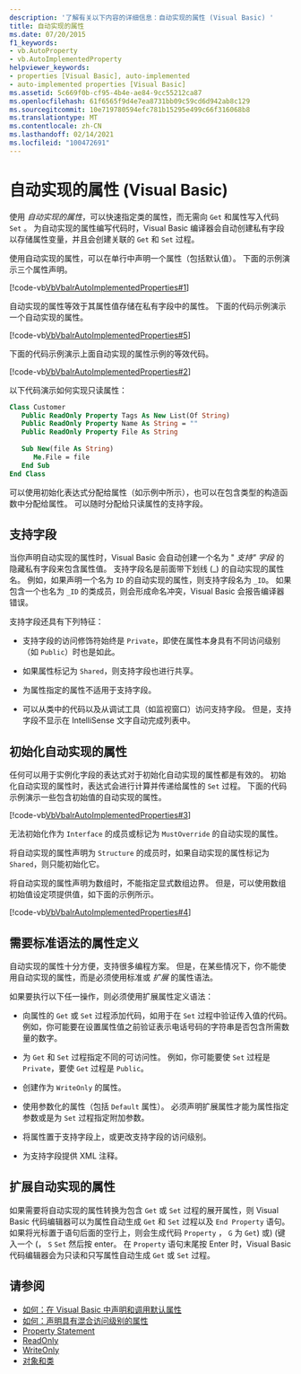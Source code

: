 ```yaml
---
description: '了解有关以下内容的详细信息：自动实现的属性 (Visual Basic) '
title: 自动实现的属性
ms.date: 07/20/2015
f1_keywords:
- vb.AutoProperty
- vb.AutoImplementedProperty
helpviewer_keywords:
- properties [Visual Basic], auto-implemented
- auto-implemented properties [Visual Basic]
ms.assetid: 5c669f0b-cf95-4b4e-ae84-9cc55212ca87
ms.openlocfilehash: 61f6565f9d4e7ea8731bb09c59cd6d942ab8c129
ms.sourcegitcommit: 10e719780594efc781b15295e499c66f316068b8
ms.translationtype: MT
ms.contentlocale: zh-CN
ms.lasthandoff: 02/14/2021
ms.locfileid: "100472691"
---
```

# <a name="auto-implemented-properties-visual-basic"></a>自动实现的属性 (Visual Basic)

使用 *自动实现的属性*，可以快速指定类的属性，而无需向 `Get` 和属性写入代码 `Set` 。 为自动实现的属性编写代码时，Visual Basic 编译器会自动创建私有字段以存储属性变量，并且会创建关联的 `Get` 和 `Set` 过程。  
  
 使用自动实现的属性，可以在单行中声明一个属性（包括默认值）。 下面的示例演示三个属性声明。  
  
 [!code-vb[VbVbalrAutoImplementedProperties#1](~/samples/snippets/visualbasic/VS_Snippets_VBCSharp/vbvbalrautoimplementedproperties/vb/module1.vb#1)]  
  
 自动实现的属性等效于其属性值存储在私有字段中的属性。 下面的代码示例演示一个自动实现的属性。  
  
 [!code-vb[VbVbalrAutoImplementedProperties#5](~/samples/snippets/visualbasic/VS_Snippets_VBCSharp/vbvbalrautoimplementedproperties/vb/module1.vb#5)]  
  
 下面的代码示例演示上面自动实现的属性示例的等效代码。  
  
 [!code-vb[VbVbalrAutoImplementedProperties#2](~/samples/snippets/visualbasic/VS_Snippets_VBCSharp/vbvbalrautoimplementedproperties/vb/module1.vb#2)]  
  
 以下代码演示如何实现只读属性：  
  
```vb  
Class Customer  
   Public ReadOnly Property Tags As New List(Of String)  
   Public ReadOnly Property Name As String = ""  
   Public ReadOnly Property File As String  
  
   Sub New(file As String)  
      Me.File = file  
   End Sub  
End Class  
```  
  
 可以使用初始化表达式分配给属性（如示例中所示），也可以在包含类型的构造函数中分配给属性。  可以随时分配给只读属性的支持字段。  
  
## <a name="backing-field"></a>支持字段  

 当你声明自动实现的属性时，Visual Basic 会自动创建一个名为 " *支持" 字段* 的隐藏私有字段来包含属性值。 支持字段名是前面带下划线 (_) 的自动实现的属性名。 例如，如果声明一个名为 `ID` 的自动实现的属性，则支持字段名为 `_ID`。 如果包含一个也名为 `_ID` 的类成员，则会形成命名冲突，Visual Basic 会报告编译器错误。  
  
 支持字段还具有下列特征：  
  
- 支持字段的访问修饰符始终是 `Private`，即使在属性本身具有不同访问级别（如 `Public`）时也是如此。  
  
- 如果属性标记为 `Shared`，则支持字段也进行共享。  
  
- 为属性指定的属性不适用于支持字段。  
  
- 可以从类中的代码以及从调试工具（如监视窗口）访问支持字段。 但是，支持字段不显示在 IntelliSense 文字自动完成列表中。  
  
## <a name="initializing-an-auto-implemented-property"></a>初始化自动实现的属性  

 任何可以用于实例化字段的表达式对于初始化自动实现的属性都是有效的。 初始化自动实现的属性时，表达式会进行计算并传递给属性的 `Set` 过程。 下面的代码示例演示一些包含初始值的自动实现的属性。  
  
 [!code-vb[VbVbalrAutoImplementedProperties#3](~/samples/snippets/visualbasic/VS_Snippets_VBCSharp/vbvbalrautoimplementedproperties/vb/module1.vb#3)]  
  
 无法初始化作为 `Interface` 的成员或标记为 `MustOverride` 的自动实现的属性。  
  
 将自动实现的属性声明为 `Structure` 的成员时，如果自动实现的属性标记为 `Shared`，则只能初始化它。  
  
 将自动实现的属性声明为数组时，不能指定显式数组边界。 但是，可以使用数组初始值设定项提供值，如下面的示例所示。  
  
 [!code-vb[VbVbalrAutoImplementedProperties#4](~/samples/snippets/visualbasic/VS_Snippets_VBCSharp/vbvbalrautoimplementedproperties/vb/module1.vb#4)]  
  
## <a name="property-definitions-that-require-standard-syntax"></a>需要标准语法的属性定义  

 自动实现的属性十分方便，支持很多编程方案。 但是，在某些情况下，你不能使用自动实现的属性，而是必须使用标准或 *扩展* 的属性语法。  
  
 如果要执行以下任一操作，则必须使用扩展属性定义语法：  
  
- 向属性的 `Get` 或 `Set` 过程添加代码，如用于在 `Set` 过程中验证传入值的代码。 例如，你可能要在设置属性值之前验证表示电话号码的字符串是否包含所需数量的数字。  
  
- 为 `Get` 和 `Set` 过程指定不同的可访问性。 例如，你可能要使 `Set` 过程是 `Private`，要使 `Get` 过程是 `Public`。  
  
- 创建作为 `WriteOnly` 的属性。  
  
- 使用参数化的属性（包括 `Default` 属性）。 必须声明扩展属性才能为属性指定参数或是为 `Set` 过程指定附加参数。  
  
- 将属性置于支持字段上，或更改支持字段的访问级别。  
  
- 为支持字段提供 XML 注释。  
  
## <a name="expanding-an-auto-implemented-property"></a>扩展自动实现的属性  

 如果需要将自动实现的属性转换为包含 `Get` 或 `Set` 过程的展开属性，则 Visual Basic 代码编辑器可以为属性自动生成 `Get` 和 `Set` 过程以及 `End Property` 语句。 如果将光标置于语句后面的空行上，则会生成代码 `Property` ， `G` 为 `Get`) 或)  (键入一个 (， `S` `Set` 然后按 enter。 在 `Property` 语句末尾按 Enter 时，Visual Basic 代码编辑器会为只读和只写属性自动生成 `Get` 或 `Set` 过程。  
  
## <a name="see-also"></a>请参阅

- [如何：在 Visual Basic 中声明和调用默认属性](./how-to-declare-and-call-a-default-property.md)
- [如何：声明具有混合访问级别的属性](./how-to-declare-a-property-with-mixed-access-levels.md)
- [Property Statement](../../../language-reference/statements/property-statement.md)
- [ReadOnly](../../../language-reference/modifiers/readonly.md)
- [WriteOnly](../../../language-reference/modifiers/writeonly.md)
- [对象和类](../objects-and-classes/index.md)
